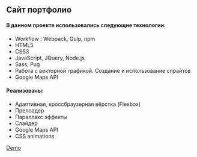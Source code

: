## Сайт портфолио

#### В данном проекте использовались следующие технологии:
* Workflow : Webpack, Gulp, npm
* HTML5
* CSS3
* JavaScript, JQuery, Node.js
* Sass, Pug
* Работа с векторной графикой. Создание и использование спрайтов
* Google Maps API

#### Реализованы:
* Адаптивная, кроссбраузерная вёрстка (Flexbox)
* Прелоадер
* Параллакс эффекты
* Слайдер
* Google Maps API
* CSS animations

[Demo](https://vlatskiy.github.io/MountianProject/public/welcome.html)
